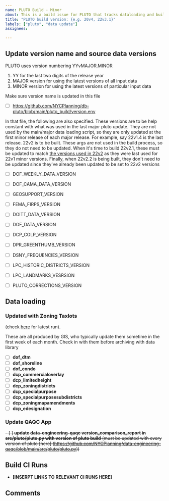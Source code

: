 ```yaml
---
name: PLUTO Build - Minor
about: This is a build issue for PLUTO that tracks dataloading and build
title: "PLUTO build version: {e.g. 20v4, 22v3.1}"
labels: ["pluto", "data update"]
assignees:

---
```


## Update version name and source data versions

PLUTO uses version numbering YYvMAJOR.MINOR
1. YY for the last two digits of the release year
2. MAJOR version for using the latest versions of all input data
2. MINOR version for using the latest versions of particular input data

Make sure version name is updated in this file
- [ ] <https://github.com/NYCPlanning/db-pluto/blob/main/pluto_build/version.env>

In that file, the following are also specified. These versions are to be help constant with what was used in the last major pluto update.
They are not used by the main/major data loading script, so they are only updated at the first minor release of each major release.
For example, say 22v1.4 is the last release. 22v2 is to be built. These args are not used in the build process, so they do not need to be updated.
When it's time to build 22v2.1, these must be updated to match [the versions used in 22v2](https://nyc3.digitaloceanspaces.com/edm-publishing/db-pluto/22v2/latest/output/source_data_versions.csv) as they were last used for 22v1 minor versions. Finally, when 22v2.2 is being built, they don't need to be updated since they've
already been updated to be set to 22v2 versions

- [ ] DOF_WEEKLY_DATA_VERSION
- [ ] DOF_CAMA_DATA_VERSION

- [ ] GEOSUPPORT_VERSION
- [ ] FEMA_FIRPS_VERSION
- [ ] DOITT_DATA_VERSION
- [ ] DOF_DATA_VERSION

- [ ] DCP_COLP_VERSION
- [ ] DPR_GREENTHUMB_VERSION
- [ ] DSNY_FREQUENCIES_VERSION
- [ ] LPC_HISTORIC_DISTRICTS_VERSION
- [ ] LPC_LANDMARKS_VESRSION

- [ ] PLUTO_CORRECTIONS_VERSION

## Data loading

### Updated with Zoning Taxlots 

(check [here](https://github.com/NYCPlanning/db-zoningtaxlots/actions/workflows/dataloading.yml) for latest run).

These are all produced by GIS, who typically update them sometime in the first week of each month.
Check in with them before archiving with data library

- [ ] **dof_dtm**
- [ ] **dof_shoreline**
- [ ] **dof_condo**
- [ ] **dcp_commercialoverlay**
- [ ] **dcp_limitedheight**
- [ ] **dcp_zoningdistricts**
- [ ] **dcp_specialpurpose**
- [ ] **dcp_specialpurposesubdistricts**
- [ ] **dcp_zoningmapamendments**
- [ ] **dcp_edesignation**

### Update QAQC App 

~~- [ ] **update data-engineering-qaqc version_comparison_report in src/pluto/pluto.py with version of pluto build** (must be updated with every version of pluto [here] (https://github.com/NYCPlanning/data-engineering-qaqc/blob/main/src/pluto/pluto.py))~~

## Build CI Runs

- **[INSERPT LINKS TO RELEVANT CI RUNS HERE]**
 
## Comments

